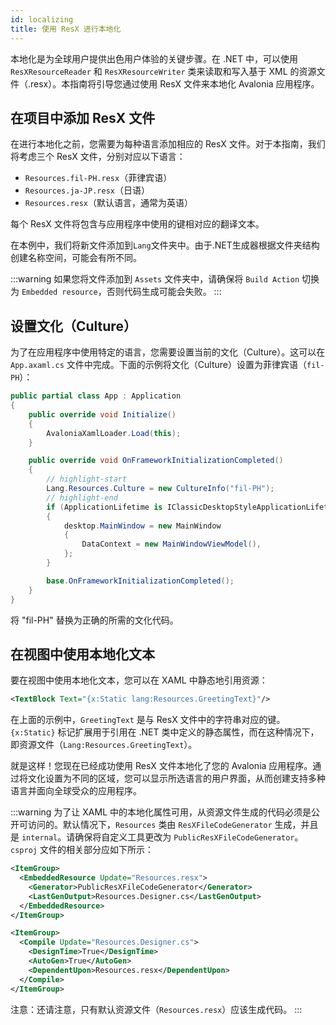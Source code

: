 ```yaml
---
id: localizing
title: 使用 ResX 进行本地化
---
```


本地化是为全球用户提供出色用户体验的关键步骤。在 .NET 中，可以使用 `ResXResourceReader` 和 `ResXResourceWriter` 类来读取和写入基于 XML 的资源文件（.resx）。本指南将引导您通过使用 ResX 文件来本地化 Avalonia 应用程序。

<GitHubSampleLink title="本地化" link="https://github.com/AvaloniaUI/AvaloniaUI.QuickGuides/tree/main/Localization/"/>

## 在项目中添加 ResX 文件

在进行本地化之前，您需要为每种语言添加相应的 ResX 文件。对于本指南，我们将考虑三个 ResX 文件，分别对应以下语言：

* `Resources.fil-PH.resx`（菲律宾语）
* `Resources.ja-JP.resx`（日语）
* `Resources.resx`（默认语言，通常为英语）

每个 ResX 文件将包含与应用程序中使用的键相对应的翻译文本。

在本例中，我们将新文件添加到`Lang`文件夹中。由于.NET生成器根据文件夹结构创建名称空间，可能会有所不同。

:::warning
如果您将文件添加到 `Assets` 文件夹中，请确保将 `Build Action` 切换为 `Embedded resource`，否则代码生成可能会失败。
:::

## 设置文化（Culture）

为了在应用程序中使用特定的语言，您需要设置当前的文化（Culture）。这可以在 `App.axaml.cs` 文件中完成。下面的示例将文化（Culture）设置为菲律宾语（`fil-PH`）：

```cs title="App.xaml.cs"
public partial class App : Application
{
    public override void Initialize()
    {
        AvaloniaXamlLoader.Load(this);
    }

    public override void OnFrameworkInitializationCompleted()
    {
        // highlight-start
        Lang.Resources.Culture = new CultureInfo("fil-PH");
        // highlight-end
        if (ApplicationLifetime is IClassicDesktopStyleApplicationLifetime desktop)
        {
            desktop.MainWindow = new MainWindow
            {
                DataContext = new MainWindowViewModel(),
            };
        }

        base.OnFrameworkInitializationCompleted();
    }
}
```

将 "fil-PH" 替换为正确的所需的文化代码。

## 在视图中使用本地化文本

要在视图中使用本地化文本，您可以在 XAML 中静态地引用资源：

```xml
<TextBlock Text="{x:Static lang:Resources.GreetingText}"/>
```

在上面的示例中，`GreetingText` 是与 ResX 文件中的字符串对应的键。`{x:Static}` 标记扩展用于引用在 .NET 类中定义的静态属性，而在这种情况下，即资源文件（`Lang:Resources.GreetingText`）。

就是这样！您现在已经成功使用 ResX 文件本地化了您的 Avalonia 应用程序。通过将文化设置为不同的区域，您可以显示所选语言的用户界面，从而创建支持多种语言并面向全球受众的应用程序。

:::warning
为了让 XAML 中的本地化属性可用，从资源文件生成的代码必须是公开可访问的。默认情况下，`Resources` 类由 `ResXFileCodeGenerator` 生成，并且是 `internal`。请确保将自定义工具更改为 `PublicResXFileCodeGenerator`。`csproj` 文件的相关部分应如下所示：

```xml
<ItemGroup>
  <EmbeddedResource Update="Resources.resx">
    <Generator>PublicResXFileCodeGenerator</Generator>
    <LastGenOutput>Resources.Designer.cs</LastGenOutput>
  </EmbeddedResource>
</ItemGroup>

<ItemGroup>
  <Compile Update="Resources.Designer.cs">
    <DesignTime>True</DesignTime>
    <AutoGen>True</AutoGen>
    <DependentUpon>Resources.resx</DependentUpon>
  </Compile>
</ItemGroup>
```

注意：还请注意，只有默认资源文件（`Resources.resx`）应该生成代码。
:::